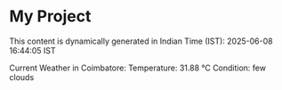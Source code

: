 # My Project

This content is dynamically generated in Indian Time (IST): 2025-06-08 16:44:05 IST


Current Weather in Coimbatore:
Temperature: 31.88 °C
Condition: few clouds
